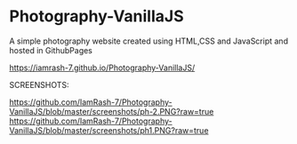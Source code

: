 # Photography-VanillaJS
A simple photography website created using HTML,CSS and JavaScript and hosted in GithubPages

https://iamrash-7.github.io/Photography-VanillaJS/


SCREENSHOTS:

https://github.com/IamRash-7/Photography-VanillaJS/blob/master/screenshots/ph-2.PNG?raw=true
https://github.com/IamRash-7/Photography-VanillaJS/blob/master/screenshots/ph1.PNG?raw=true

